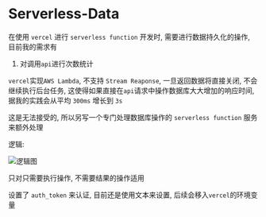 # Serverless-Data

在使用 `vercel` 进行 `serverless function` 开发时, 需要进行数据持久化的操作, 目前我的需求有
1. 对调用`api`进行次数统计

`vercel`实现`AWS Lambda`, 不支持 `Stream Reaponse`, 一旦返回数据将直接关闭, 不会继续执行后台任务, 这使得如果直接在`api`请求中操作数据库大大增加的响应时间, 据我的实践会从平均 `300ms` 增长到 `3s`

这是无法接受的, 所以另写一个专门处理数据库操作的 `serverless function` 服务来额外处理

逻辑:

![逻辑图](https://i.pstorage.space/i/gy59z80k/original_Untitled_Diagram.drawio_%283%29.png)

只对只需要执行操作, 不需要结果的操作适用

设置了 `auth_token` 来认证, 目前还是使用文本来设置, 后续会移入`vercel`的环境变量